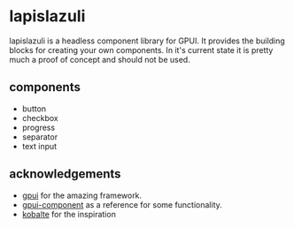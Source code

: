 
# lapislazuli

lapislazuli is a headless component library for GPUI. It provides the building blocks for creating your own components.
In it's current state it is pretty much a proof of concept and should not be used.

## components

- button
- checkbox
- progress
- separator
- text input

## acknowledgements

 - [gpui](https://github.com/zed-industries/zed/tree/main/crates/gpui) for the amazing framework.
 - [gpui-component](https://github.com/longbridge/gpui-component) as a reference for some functionality.
- [kobalte](https://github.com/kobaltedev/kobalte) for the inspiration
